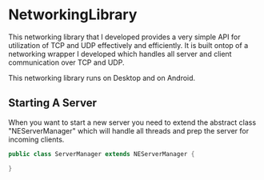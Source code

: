 NetworkingLibrary
=================

This networking library that I developed provides a very simple API for utilization of TCP and UDP effectively and efficiently. It is built ontop of a networking wrapper I developed which handles all server and client communication over TCP and UDP.


This networking library runs on Desktop and on Android.

## Starting A Server

When you want to start a new server you need to extend the abstract class "NEServerManager" which will handle all threads and prep the server for incoming clients. 

```java
public class ServerManager extends NEServerManager {

}
```

